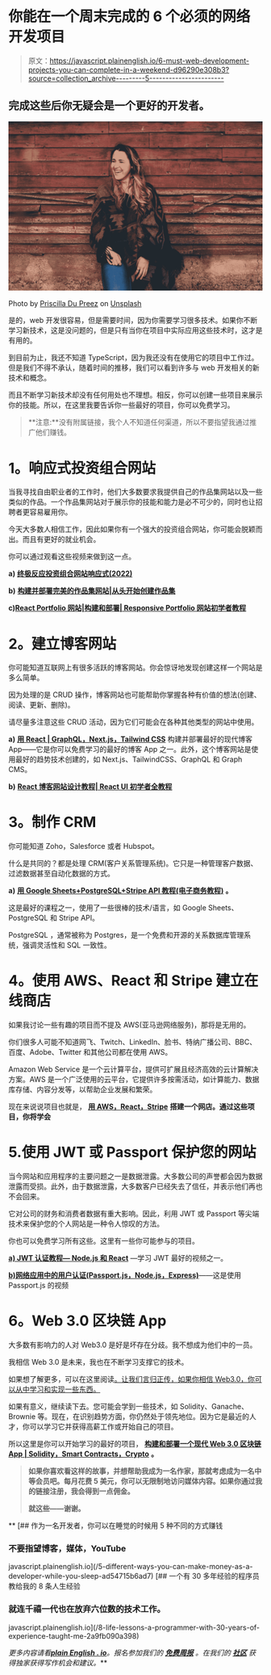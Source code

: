 # 你能在一个周末完成的 6 个必须的网络开发项目

> 原文：<https://javascript.plainenglish.io/6-must-web-development-projects-you-can-complete-in-a-weekend-d96290e308b3?source=collection_archive---------5----------------------->

## 完成这些后你无疑会是一个更好的开发者。

![](img/7a7695891fb7ca2a45265cc42a79f288.png)

Photo by [Priscilla Du Preez](https://unsplash.com/@priscilladupreez?utm_source=medium&utm_medium=referral) on [Unsplash](https://unsplash.com?utm_source=medium&utm_medium=referral)

是的，web 开发很容易，但是需要时间，因为你需要学习很多技术。如果你不断学习新技术，这是没问题的，但是只有当你在项目中实际应用这些技术时，这才是有用的。

到目前为止，我还不知道 TypeScript，因为我还没有在使用它的项目中工作过。但是我们不得不承认，随着时间的推移，我们可以看到许多与 web 开发相关的新技术和概念。

而且不断学习新技术却没有任何用处也不理想。相反，你可以创建一些项目来展示你的技能。所以，在这里我要告诉你一些最好的项目，你可以免费学习。

> **注意:**没有附属链接，我个人不知道任何渠道，所以不要指望我通过推广他们赚钱。

# **1。响应式投资组合网站**

当我寻找自由职业者的工作时，他们大多数要求我提供自己的作品集网站以及一些类似的作品。一个作品集网站对于展示你的技能和能力是必不可少的，同时也让招聘者更容易雇用你。

今天大多数人相信工作，因此如果你有一个强大的投资组合网站，你可能会脱颖而出。而且有更好的就业机会。

你可以通过观看这些视频来做到这一点。

**a)** [**终极反应投资组合网站响应式(2022)**](https://youtu.be/ilw_g_rxtVc)

**b)** [**构建并部署完美的作品集网站|从头开始创建作品集**](https://youtu.be/OPaLnMw2i_0)

**c)**[**React Portfolio 网站|构建和部署| Responsive Portfolio 网站初学者教程**](https://youtu.be/hQjlM-8C4Ps)

# **2。建立博客网站**

你可能知道互联网上有很多活跃的博客网站。你会惊讶地发现创建这样一个网站是多么简单。

因为处理的是 CRUD 操作，博客网站也可能帮助你掌握各种有价值的想法(创建、阅读、更新、删除)。

请尽量多注意这些 CRUD 活动，因为它们可能会在各种其他类型的网站中使用。

**a)** [**用 React | GraphQL，Next.js，Tailwind CSS**](https://youtu.be/HYv55DhgTuA) 构建并部署最好的现代博客 App——它是你可以免费学习的最好的博客 App 之一。此外，这个博客网站是使用最好的趋势技术创建的，如 Next.js、TailwindCSS、GraphQL 和 Graph CMS。

**b)** [**React 博客网站设计教程| React UI 初学者全教程**](https://youtu.be/tlTdbc5byAs)

# **3。制作 CRM**

你可能知道 Zoho，Salesforce 或者 Hubspot。

什么是共同的？都是处理 CRM(客户关系管理系统)。它只是一种管理客户数据、过滤数据甚至自动化数据的方式。

**a)** [**用 Google Sheets+PostgreSQL+Stripe API 教程(电子商务教程)**](https://youtu.be/erka8USiBgM) **。**

这是最好的课程之一，使用了一些很棒的技术/语言，如 Google Sheets、PostgreSQL 和 Stripe API。

PostgreSQL ，通常被称为 Postgres，是一个免费和开源的关系数据库管理系统，强调灵活性和 SQL 一致性。

# **4。使用 AWS、React 和 Stripe 建立在线商店**

如果我讨论一些有趣的项目而不提及 AWS(亚马逊网络服务)，那将是无用的。

你们很多人可能不知道网飞、Twitch、LinkedIn、脸书、特纳广播公司、BBC、百度、Adobe、Twitter 和其他公司都在使用 AWS。

Amazon Web Service 是一个云计算平台，提供可扩展且经济高效的云计算解决方案。AWS 是一个广泛使用的云平台，它提供许多按需活动，如计算能力、数据库存储、内容分发等，以帮助企业发展和繁荣。

现在来说说项目也就是， [**用 AWS，React，Stripe**](https://youtu.be/JgwI22y_eFA) **搭建一个网店。通过这些项目，你将学会**

# 5.使用 JWT 或 Passport 保护您的网站

当今网站和应用程序的主要问题之一是数据泄露。大多数公司的声誉都会因为数据泄露而受损。此外，由于数据泄露，大多数客户已经失去了信任，并表示他们再也不会回来。

它对公司的财务和消费者数据有重大影响。因此，利用 JWT 或 Passport 等尖端技术来保护您的个人网站是一种令人惊叹的方法。

你也可以免费学习所有这些。这里有一些你可能参与的项目。

[**a) JWT 认证教程— Node.js 和 React**](https://youtu.be/Yh5Lil03tpI) —学习 JWT 最好的视频之一。

[**b)网络应用中的用户认证(Passport.js，Node.js，Express)**](https://youtu.be/F-sFp_AvHc8)——这是使用 Passport.js 的视频

# **6。Web 3.0 区块链 App**

大多数有影响力的人对 Web3.0 是好是坏存在分歧。我不想成为他们中的一员。

我相信 Web 3.0 是未来，我也在不断学习支撑它的技术。

如果想了解更多，可以在这里阅读[。让我们言归正传，如果你相信 Web3.0，你可以从中学习和实现一些东西。](https://moxie.org/2022/01/07/web3-first-impressions.html)

如果有意义，继续读下去。您可能会学到一些技术，如 Solidity、Ganache、Brownie 等。现在，在识别趋势方面，你仍然处于领先地位。因为它是最近的人才，你可以学习它并获得高薪工作或开始自己的项目。

所以这里是你可以开始学习的最好的项目， [**构建和部署一个现代 Web 3.0 区块链 App | Solidity，Smart Contracts，Crypto**](https://youtu.be/Wn_Kb3MR_cU) **。**

> [](https://nitinfab.medium.com/membership)****如果你喜欢看这样的故事，并想帮助我成为一名作家，那就考虑成为一名中等会员吧。每月花费 5 美元，你可以无限制地访问媒体内容。如果你通过我的链接注册，我会得到一点佣金。****
> 
> **就这些——谢谢。**

**[](/5-different-ways-you-can-make-money-as-a-developer-while-you-sleep-ad54715b6ad7) [## 作为一名开发者，你可以在睡觉的时候用 5 种不同的方式赚钱

### 不要指望博客，媒体，YouTube

javascript.plainenglish.io](/5-different-ways-you-can-make-money-as-a-developer-while-you-sleep-ad54715b6ad7) [](/8-life-lessons-a-programmer-with-30-years-of-experience-taught-me-2a9fb090a398) [## 一个有 30 多年经验的程序员教给我的 8 条人生经验

### 就连千禧一代也在放弃六位数的技术工作。

javascript.plainenglish.io](/8-life-lessons-a-programmer-with-30-years-of-experience-taught-me-2a9fb090a398) 

*更多内容请看*[***plain English . io***](http://plainenglish.io/)*。报名参加我们的* [***免费周报***](http://newsletter.plainenglish.io/) *。在我们的* [***社区***](https://discord.gg/GtDtUAvyhW) *获得独家获得写作机会和建议。***